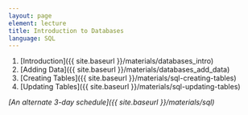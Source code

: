```yaml
---
layout: page
element: lecture
title: Introduction to Databases
language: SQL
---
```


1. [Introduction]({{ site.baseurl }}/materials/databases_intro)
2. [Adding Data]({{ site.baseurl }}/materials/databases_add_data)
3. [Creating Tables]({{ site.baseurl }}/materials/sql-creating-tables)
4. [Updating Tables]({{ site.baseurl }}/materials/sql-updating-tables)

*[An alternate 3-day schedule]({{ site.baseurl }}/materials/sql)*